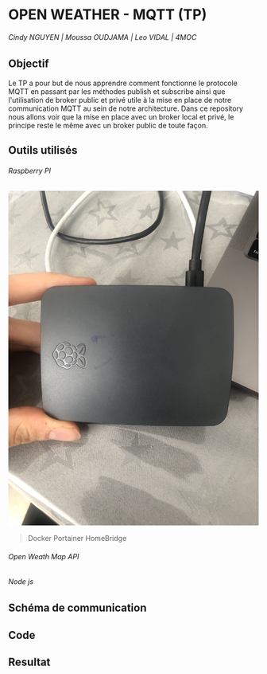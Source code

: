# OPEN WEATHER - MQTT (TP)
###### Cindy NGUYEN | Moussa OUDJAMA | Leo VIDAL | 4MOC

## Objectif 

Le TP a pour but de nous apprendre comment fonctionne le protocole MQTT en passant par les méthodes publish et subscribe ainsi que l'utilisation de broker public et privé utile à la mise en place de notre communication MQTT au sein de notre architecture. Dans ce repository nous allons voir que la mise en place avec un broker local et privé, le principe reste le même avec un broker public de toute façon.

## Outils utilisés 

###### Raspberry PI

![Image of Raspberry](https://github.com/MoussaOudj/OpenWeatherMapTP/blob/master/readme_ressources/Raspberry.jpg)


> Docker
> Portainer
> HomeBridge

###### Open Weath Map API

###### Node js

## Schéma de communication

## Code

## Resultat
